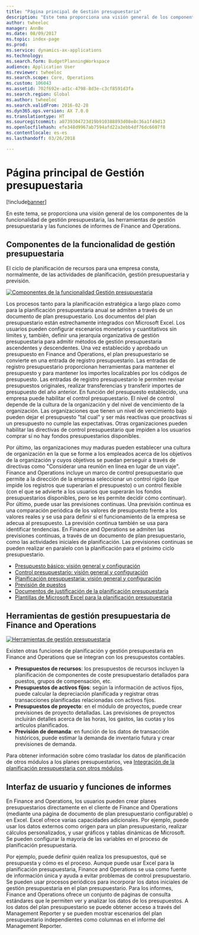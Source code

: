 ```yaml
---
title: "Página principal de Gestión presupuestaria"
description: "Este tema proporciona una visión general de los componentes de la funcionalidad de gestión presupuestaria, las herramientas de gestión presupuestaria y las funciones de informes en Microsoft Dynamics 365 for Finance and Operations."
author: twheeloc
manager: AnnBe
ms.date: 08/09/2017
ms.topic: index-page
ms.prod: 
ms.service: dynamics-ax-applications
ms.technology: 
ms.search.form: BudgetPlanningWorkspace
audience: Application User
ms.reviewer: twheeloc
ms.search.scope: Core, Operations
ms.custom: 106043
ms.assetid: 702f692e-ad1c-4798-8d3e-c3cf8591d3fa
ms.search.region: Global
ms.author: twheeloc
ms.search.validFrom: 2016-02-28
ms.dyn365.ops.version: AX 7.0.0
ms.translationtype: HT
ms.sourcegitcommit: a0739304723d19b910388893d08e8c36a1f49d13
ms.openlocfilehash: efe348d9967ab7594afd22a3ebb4df76dc6607f8
ms.contentlocale: es-es
ms.lasthandoff: 03/26/2018

---
```


# <a name="budgeting-home-page"></a>Página principal de Gestión presupuestaria

[!include[banner](../includes/banner.md)]


En este tema, se proporciona una visión general de los componentes de la funcionalidad de gestión presupuestaria, las herramientas de gestión presupuestaria y las funciones de informes de Finance and Operations. 

<a name="components-of-budgeting-functionality"></a>Componentes de la funcionalidad de gestión presupuestaria
-------------------------------------

El ciclo de planificación de recursos para una empresa consta, normalmente, de las actividades de planificación, gestión presupuestaria y previsión.

[![Componentes de la funcionalidad Gestión presupuestaria](./media/budgeting-functionality-components.jpg)](./media/budgeting-functionality-components.jpg)

Los procesos tanto para la planificación estratégica a largo plazo como para la planificación presupuestaria anual se admiten a través de un documento de plan presupuestario. Los documentos del plan presupuestario están estrechamente integrados con Microsoft Excel. Los usuarios pueden configurar escenarios monetarios y cuantitativos sin límites y, también, definir una jerarquía organizativa de gestión presupuestaria para admitir métodos de gestión presupuestaria ascendentes y descendentes. Una vez establecido y aprobado un presupuesto en Finance and Operations, el plan presupuestario se convierte en una entrada de registro presupuestario. Las entradas de registro presupuestario proporcionan herramientas para mantener el presupuesto y para mantener los importes localizables por los códigos de presupuesto. Las entradas de registro presupuestario le permiten revisar presupuestos originales, realizar transferencias y transferir importes de presupuesto del año anterior. En función del presupuesto establecido, una empresa puede habilitar el control presupuestario. El nivel de control depende de la cultura de la organización y del nivel de vencimiento de la organización. Las organizaciones que tienen un nivel de vencimiento bajo pueden dejar el presupuesto "tal cual" y ser más reactivas que proactivas si un presupuesto no cumple las expectativas. Otras organizaciones pueden habilitar las directivas de control presupuestario que impiden a los usuarios comprar si no hay fondos presupuestarios disponibles.

Por último, las organizaciones muy maduras pueden establecer una cultura de organización en la que se forme a los empleados acerca de los objetivos de la organización y cuyos objetivos se puedan perseguir a través de directivas como "Considerar una reunión en línea en lugar de un viaje". Finance and Operations incluye un marco de control presupuestario que permite a la dirección de la empresa seleccionar un control rígido (que impide los registros que superarían el presupuesto) o un control flexible (con el que se advierte a los usuarios que superarán los fondos presupuestarios disponibles, pero se les permite decidir cómo continuar). Por último, puede usar las previsiones continuas. Una previsión continua es una comparación periódica de los valores de presupuesto frente a los valores reales y se usa para definir si el funcionamiento de la empresa se adecua al presupuesto. La previsión continua también se usa para identificar tendencias. En Finance and Operations se admiten las previsiones continuas, a través de un documento de plan presupuestario, como las actividades iniciales de planificación. Las previsiones continuas se pueden realizar en paralelo con la planificación para el próximo ciclo presupuestario.

-   [Presupuesto básico: visión general y configuración](basic-budgeting-overview-configuration.md)
-   [Control presupuestario: visión general y configuración](budget-control-overview-configuration.md)
-   [Planificación presupuestaria: visión general y configuración](budget-planning-overview-configuration.md)
-   [Previsión de puestos](position-forecasting.md)
-   [Documentos de justificación de la planificación presupuestaria](budget-planning-justification-docs.md)
-   [Plantillas de Microsoft Excel para la planificación presupuestaria](budget-planning-excel-templates.md)

## <a name="budgeting-tools-in-finance-and-operations"></a>Herramientas de gestión presupuestaria de Finance and Operations
[![Herramientas de gestión presupuestaria](./media/budgeting-tools.jpg)](./media/budgeting-tools.jpg) 

Existen otras funciones de planificación y gestión presupuestaria en Finance and Operations que se integran con los presupuestos contables.

-   **Presupuestos de recursos**: los presupuestos de recursos incluyen la planificación de componentes de coste presupuestario detallados para puestos, grupos de compensación, etc.
-   **Presupuestos de activos fijos**: según la información de activos fijos, puede calcular la depreciación planificada y registrar otras transacciones planificadas relacionadas con activos fijos.
-   **Presupuestos de proyecto**: en el módulo de proyectos, puede crear previsiones de proyecto detalladas. Las previsiones de proyectos incluirán detalles acerca de las horas, los gastos, las cuotas y los artículos planificados.
-   **Previsión de demanda**: en función de los datos de transacción históricos, puede estimar la demanda de inventario futura y crear previsiones de demanda.

Para obtener información sobre cómo trasladar los datos de planificación de otros módulos a los planes presupuestarios, vea [Integración de la planificación presupuestaria con otros módulos](budget-planning-integration-other-modules.md).

## <a name="user-interface-and-reporting-capabilities"></a>Interfaz de usuario y funciones de informes
En Finance and Operations, los usuarios pueden crear planes presupuestarios directamente en el cliente de Finance and Operations (mediante una página de documento de plan presupuestario configurable) o en Excel. Excel ofrece varias capacidades adicionales. Por ejemplo, puede usar los datos externos como origen para un plan presupuestario, realizar cálculos personalizados, y usar gráficos y tablas dinámicas de Microsoft. Se pueden configurar la mayoría de las variables en el proceso de planificación presupuestaria. 

Por ejemplo, puede definir quién realiza los presupuestos, qué se presupuesta y cómo es el proceso. Aunque puede usar Excel para la planificación presupuestaria, Finance and Operations se usa como fuente de información única y ayuda a evitar problemas de control presupuestario. Se pueden usar procesos periódicos para incorporar los datos iniciales de gestión presupuestaria en el plan presupuestario. Para los informes, Finance and Operations ofrece un conjunto de páginas de consulta estándares que le permiten ver y analizar los datos de los presupuestos. A los datos del plan presupuestario se puede obtener acceso a través del Management Reporter y se pueden mostrar escenarios del plan presupuestario independientes como columnas en el informe del Management Reporter.







